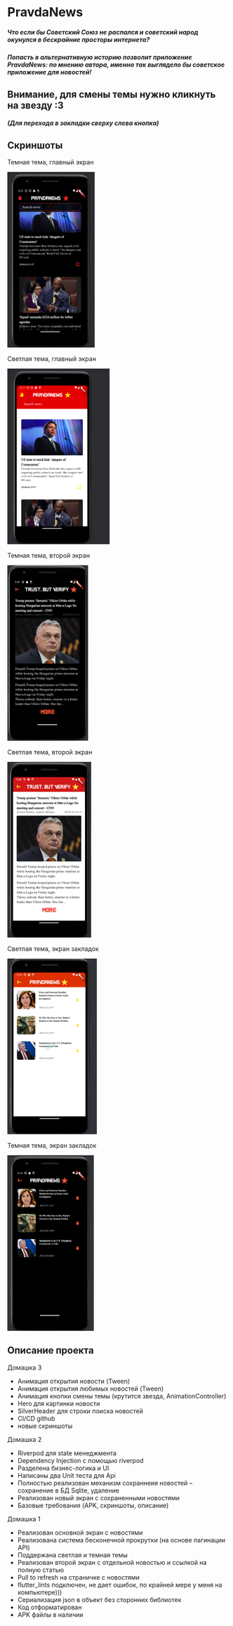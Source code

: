 # PravdaNews

##### Что если бы Советский Союз не распался и советский народ окунулся в бескрайние просторы интернета? 
##### Попасть в альтернативную историю позволит приложение PravdaNews: по мнению автора, именно так выглядело бы советское приложение для новостей!

## Внимание, для смены темы нужно кликнуть на звезду :3
##### (Для перехода в закладки сверху слева кнопка)

## Скриншоты
Темная тема, главный экран

<img alt="img" src="readme_assets/image.png" height="400" />

Светлая тема, главный экран

<img alt="img" src="readme_assets/image-1.png" height="400" />

Темная тема, второй экран

<img alt="img" src="readme_assets/image-2.png" height="400" />

Светлая тема, второй экран

<img alt="img" src="readme_assets/image-3.png" height="400" />


Светлая тема, экран закладок

<img alt="img" src="readme_assets/image-4.png" height="400" />

Темная тема, экран закладок

<img alt="img" src="readme_assets/image-5.png" height="400" />



## Описание проекта


Домашка 3
- Анимация открытия новости (Tween)
- Анимация открытия любимых новостей (Tween)
- Анимация кнопки смены темы (крутится звезда, AnimationController)
- Hero для картинки новости
- SilverHeader для строки поиска новостей
- CI/CD github
- новые скриншоты

Домашка 2
- Riverpod для state менеджмента
- Dependency Injection с помощью riverpod
- Разделена бизнес-логика и UI
- Написаны два Unit теста для Api
- Полностью реализован механизм сохраннеия новостей – сохранение в БД Sqlite, удаление
- Реализован новый экран с сохраненными новостями
- Базовые требования (APK, скриншоты, описание)

Домашка 1
- Реализован основной экран с новостями
- Реализована система бесконечной прокрутки (на основе пагинации API)
- Поддержана светлая и темная темы
- Реализован второй экран с отдельной новостью и ссылкой на полную статью
- Pull to refresh на страничке с новостями
- flutter_lints подключен, не дает ошибок, по крайней мере у меня на компьютере)))
- Сериализация json в объект без сторонних библиотек
- Код отформатирован
- APK файлы в наличии